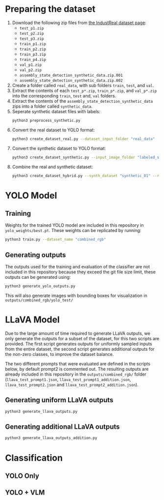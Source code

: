 # Preparing the dataset
1. Download the following zip files from [the IndustReal dataset page](https://data.4tu.nl/datasets/b008dd74-020d-4ea4-a8ba-7bb60769d224/2):
    * ``test_p1.zip``
    * ``test_p2.zip``
    * ``test_p3.zip``
    * ``train_p1.zip``
    * ``train_p2.zip``
    * ``train_p3.zip``
    * ``train_p4.zip``
    * ``val_p1.zip``
    * ``val_p2.zip``
    * ``assembly_state_detection_synthetic_data.zip.001``
    * ``assembly_state_detection_synthetic_data.zip.002``
2. Create a folder called ``real_data``, with sub folders ``train``, ``test``, and ``val``.
3. Extract the contents of each ``test_p*.zip``, ``train_p*.zip``, and ``val_p*.zip`` into the corresponding ``train``, ``test`` and, ``val`` folders.
4. Extract the contents of the ``assembly_state_detection_synthetic_data`` zips into a folder called ``synthetic_data``.
5. Seperate synthetic dataset files with labels:
    ```BASH
    python3 preprocess_synthetic.py
    ```
5. Convert the real dataset to YOLO format:
    ```BASH
    python3 create_dataset_real.py --dataset_input_folder "real_data"
    ```
6. Convert the synthetic dataset to YOLO format:
    ```BASH
    python3 create_dataset_synthetic.py --input_image_folder "labeled_synthetic_data/images/" --input_labels "labeled_synthetic_data/labels/"
    ```
7. Combine the real and synthetic dataset:
    ```BASH
    python3 create_dataset_hybrid.py --synth_dataset "synthetic_01" --real_dataset "real_dataset"
    ```

# YOLO Model
## Training
Weights for the trained YOLO model are included in this repository in ``yolo_weights/best.pt``.
These weights can be replicated by running:
```BASH
python3 train.py --dataset_name "combined_rgb"
```
## Generating outputs
The outputs used for the training and evaluation of the classifier are not included in this repository because they exceed the git file size limit, these outputs can be generated using:
```BASH
python3 generate_yolo_outputs.py
```
This will also generate images with bounding boxes for visualization in ``outputs/combined_rgb/yolo_test/``

# LLaVA Model
Due to the large amount of time required to generate LLaVA outputs, we only generate the outputs for a subset of the dataset, for this two scripts are provided. The first script generates outputs for uniformly sampled inputs from the entire dataset, the second script generates additional outputs for the non-zero classes, to improve the dataset balance.

The two different prompts that were evaluated are defined in the scripts below, by default prompt2 is commented out. The resulting outputs are already included in this repository in the ``outputs/combined_rgb/`` folder (``llava_test_prompt1.json``, ``llava_test_prompt1_addition.json``, ``llava_test_prompt2.json`` and ``llava_test_prompt2_addition.json``).

## Generating uniform LLaVA outputs
```BASH
python3 generate_llava_outputs.py
```

## Generating additional LLaVA outputs
```BASH
python3 generate_llava_outputs_addition.py
```

# Classification
## YOLO Only


## YOLO + VLM

